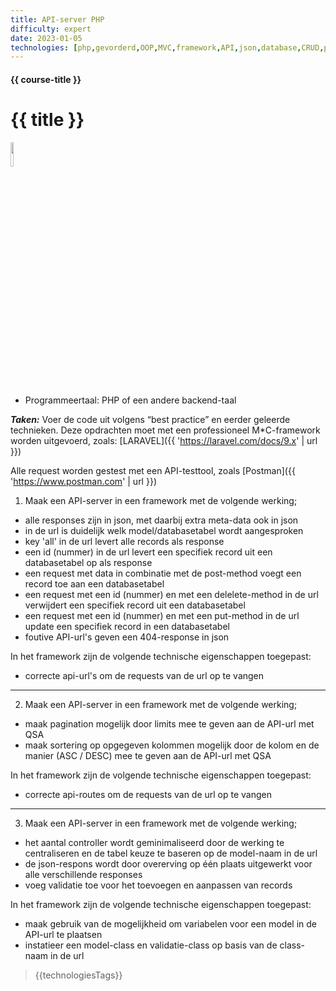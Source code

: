```yaml
---
title: API-server PHP
difficulty: expert
date: 2023-01-05
technologies: [php,gevorderd,OOP,MVC,framework,API,json,database,CRUD,postman]
---
```


#### {{ course-title }}
# {{ title }}

<img src="{{ '/_assets/api/Laravel-logo.png' | url }}" style="width:10%;">

* Programmeertaal: PHP of een andere backend-taal

***Taken:***
Voer de code uit volgens “best practice” en eerder geleerde technieken.
Deze opdrachten moet met een professioneel M*C-framework worden uitgevoerd,
zoals: [LARAVEL]({{ 'https://laravel.com/docs/9.x' | url }})

Alle request worden gestest met een API-testtool, zoals [Postman]({{ 'https://www.postman.com' | url }})

>>>>
1. Maak een API-server in een framework met de volgende werking;
* alle responses zijn in json, met daarbij extra meta-data ook in json
* in de url is duidelijk welk model/databasetabel wordt aangesproken
* key 'all' in de url levert alle records als response
* een id (nummer) in de url levert een specifiek record uit een databasetabel op als response
* een request met data in combinatie met de post-method voegt een record toe aan een databasetabel
* een request met een id (nummer) en met een delelete-method in de url verwijdert een specifiek record uit een databasetabel
* een request met een id (nummer) en met een put-method in de url update een specifiek record in een databasetabel
* foutive API-url's geven een 404-response in json

In het framework zijn de volgende technische eigenschappen toegepast:
* correcte api-url's om de requests van de url op te vangen

<hr>

2. Maak een API-server in een framework met de volgende werking;
* maak pagination mogelijk door limits mee te geven aan de API-url met QSA
* maak sortering op opgegeven kolommen mogelijk door de kolom en de manier (ASC / DESC) mee te geven aan de API-url met QSA

In het framework zijn de volgende technische eigenschappen toegepast:
* correcte api-routes om de requests van de url op te vangen

<hr>

3. Maak een API-server in een framework met de volgende werking;
* het aantal controller wordt geminimaliseerd door de werking te centraliseren en de tabel keuze te baseren op de model-naam in de url
* de json-respons wordt door overerving op één plaats uitgewerkt voor alle verschillende responses
* voeg validatie toe voor het toevoegen en aanpassen van records

In het framework zijn de volgende technische eigenschappen toegepast:
* maak gebruik van de mogelijkheid om variabelen voor een model in de API-url te plaatsen
* instatieer een model-class en validatie-class op basis van de class-naam in de url   

> {{technologiesTags}}
